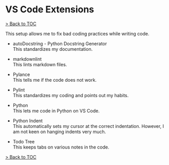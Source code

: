 # VS Code Extensions

[> Back to TOC](table_of_contents.md)

This setup allows me to fix bad coding practices while writing code.

- autoDocstring - Python Docstring Generator\
    This standardizes my documentation.

- markdownlint\
    This lints markdown files.

- Pylance\
    This tells me if the code does not work.

- Pylint\
    This standardizes my coding and points out my habits.

- Python\
    This lets me code in Python on VS Code.

- Python Indent\
    This automatically sets my cursor at the correct indentation.
    However, I am not keen on hanging indents very much.

- Todo Tree\
    This keeps tabs on various notes in the code.

[> Back to TOC](table_of_contents.md)
